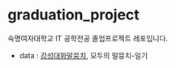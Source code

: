 # graduation_project
숙명여자대학교 IT 공학전공 졸업프로젝트 레포입니다.
- data : [감성대화말뭉치](https://www.aihub.or.kr/aihubdata/data/view.do?currMenu=115&topMenu=100&aihubDataSe=realm&dataSetSn=86), 모두의 말뭉치-일기
